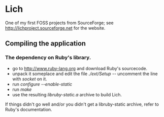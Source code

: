 # Lich
One of my first FOSS projects from SourceForge; see http://lichproject.sourceforge.net for the website.



## Compiling the application



### The dependency on Ruby's library.

* go to http://www.ruby-lang.org and download Ruby's sourcecode.
* unpack it someplace and edit the file *./ext/Setup* -- uncomment the line with *socket* on it.
* run *configure --enable-static*
* run *make*
* use the resulting *libruby-static.a* archive to build Lich.

If things didn't go well and/or you didn't get a libruby-static archive, refer
to Ruby's documentation.
